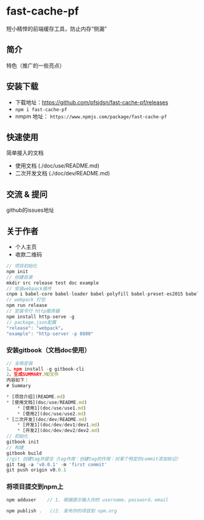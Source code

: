 # fast-cache-pf
短小精悍的前端缓存工具，防止内存“侧漏”

## 简介

特色（推广的一些亮点）

## 安装下载
- 下载地址：https://github.com/pfsjdsn/fast-cache-pf/releases
- `npm i fast-cache-pf`
- nmpm 地址： `https://www.npmjs.com/package/fast-cache-pf`
## 快速使用

简单接入的文档

- 使用文档 (./doc/use/README.md)
- 二次开发文档 (./doc/dev/README.md)

## 交流 & 提问

github的issues地址

## 关于作者

- 个人主页
- 收款二维码




```js
// 项目初始化
npm init
// 创建目录
mkdir src release test doc example
// 安装webpack插件
cnpm i babel-core babel-loader babel-polyfill babel-preset-es2015 babel-preset-latest webpack webpack-cli --save-dev 
// webpack 打包
npm run release
// 安装令行 http服务器
npm install http-serve -g
// package.json配置
"release": "webpack"，
"example": "http-server -p 8880"

```



### 安装gitbook（文档doc使用）

```js
// 全局安装
1、npm install -g gitbook-cli 
2、生成SUMMARY.MD文件
内容如下：
# Summary

* [项目介绍](README.md)
* [使用文档](doc/use/README.md)
    * [使用1](doc/use/use1.md)
    * [使用2](doc/use/use2.md)
* [二次开发](doc/dev/README.md)
    * [开发1](doc/dev/dev1/dev1.md)
    * [开发2](doc/dev/dev2/dev2.md)
// 初始化
gitbook init 
// 构建 
gitbook build 
//git 创建tag并提交（tag作用：创建tag的作用：对某个特定的commit添加标记）
git tag -a 'v0.0.1' -m 'first commit'
git push origin v0.0.1

```



### 将项目提交到npm上

```js
npm adduser    // 1. 根据提示输入你的 username、password、email
 
npm publish .   //2. 发布你的项目到 npm.org
 
```

